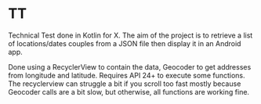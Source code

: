 # TT
Technical Test done in Kotlin for X. The aim of the project is to retrieve a list of locations/dates couples from a JSON file then display it in an Android app.

Done using a RecyclerView to contain the data, Geocoder to get addresses from longitude and latitude. Requires API 24+ to execute some functions.
The recyclerview can struggle a bit if you scroll too fast mostly because Geocoder calls are a bit slow, but otherwise, all functions are working fine.
